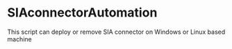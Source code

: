# SIAconnectorAutomation
This script can deploy or remove SIA connector on Windows or Linux based machine
